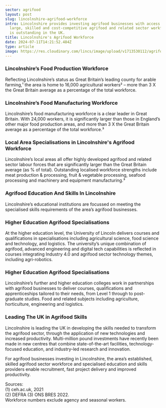 ```yaml
---
sector: agrifood
layout: post
slug: lincolnshire-agrifood-workforce
intro: Lincolnshire provides investing agrifood businesses with access to a
  large, skilled and cost-competitive agrifood and related sector workforce that
  is outstanding in the UK.
title: Lincolnshire's Agrifood Workforce
date: 2024-07-11T14:21:52.484Z
type: article
image: https://res.cloudinary.com/lincs/image/upload/v1713530112/agrifood-article-2.png?x
---
```

### Lincolnshire’s Food Production Workforce

Reflecting Lincolnshire’s status as Great Britain’s leading county for arable farming,¹ the area is home to 16,000 agricultural workers²  – more than 3 X the Great Britain average as a percentage of the total workforce.

### Lincolnshire’s Food Manufacturing Workforce

Lincolnshire’s food manufacturing workforce is a clear leader in Great Britain. With 24,000 workers, it is significantly larger than those in England’s other major food production areas, and more than 3 X the Great Britain average as a percentage of the total workforce.³

### Local Area Specialisations in Lincolnshire's Agrifood Workforce

Lincolnshire’s local areas all offer highly developed agrifood and related sector labour forces that are significantly larger than the Great Britain average (as % of total). Outstanding localised workforce strengths include meat production & processing, fruit & vegetable processing, seafood processing and machinery and equipment manufacturing.³

### Agrifood Education And Skills In Lincolnshire

Lincolnshire’s educational institutions are focussed on meeting the specialised skills requirements of the area’s agrifood businesses.

### Higher Education Agrifood Specialisations

At the higher education level, the University of Lincoln delivers courses and qualifications in
specialisations including agricultural science, food science and technology, and logistics. The university’s unique combination of agrifood, advanced engineering and digital tech capabilities is reflected in courses integrating Industry 4.0 and agrifood sector technology themes, including agri-robotics.

### Higher Education Agrifood Specialisations

Lincolnshire’s further and higher education colleges work in partnerships with agrifood businesses to deliver courses, qualifications and apprenticeships tailored to their needs, from Level 1 through to post-graduate studies. Food and related subjects including agriculture, horticulture, engineering and logistics.

### Leading The UK in Agrifood Skills

Lincolnshire is leading the UK in developing the skills needed to transform the agrifood sector, through the application of new technologies and increased productivity. Multi-million pound investments have recently been made in new centres that combine state-of-the-art facilities, technology-focused education, and industry-led research and innovation.

For agrifood businesses investing in Lincolnshire, the area’s established, skilled agrifood sector workforce and specialised education and skills providers enable recruitment, fast project delivery and improved productivity.

Sources: <br>
(1) ceh.ac.uk, 2021 <br>
(2) DEFRA (3) ONS BRES 2022. <br>
Workforce numbers exclude agency and seasonal workers.<br>
